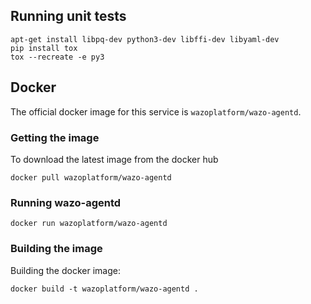 ## Running unit tests

```
apt-get install libpq-dev python3-dev libffi-dev libyaml-dev
pip install tox
tox --recreate -e py3
```

## Docker

The official docker image for this service is `wazoplatform/wazo-agentd`.

### Getting the image

To download the latest image from the docker hub

```shell
docker pull wazoplatform/wazo-agentd
```

### Running wazo-agentd

```shell
docker run wazoplatform/wazo-agentd
```

### Building the image

Building the docker image:

```shell
docker build -t wazoplatform/wazo-agentd .
```
